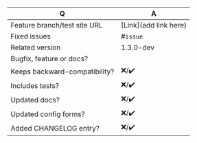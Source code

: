 Q | A
--- | ---
Feature branch/test site URL | [Link](add link here)
Fixed issues | #`issue`
Related version | 1.3.0-dev
Bugfix, feature or docs? |
Keeps backward-compatibility? |❌/✔️
Includes tests? |❌/✔️
Updated docs? |❌/✔️
Updated config forms? |❌/✔️
Added CHANGELOG entry? |❌/✔️
